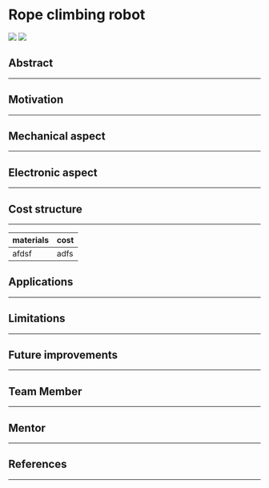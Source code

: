 #	**Rope climbing robot**

<!-- image -->
![](https://github.com/adityatidke/adityatidke.github.io/commit/5c0ad2f9e599ef6a9375ee61c7d08d7737ffc7b2)
![](https://play.google.com/store/apps/dev?id=5700313618786177705&hl=en_US)


## **Abstract**
------------------------
<!-- abstract-->
## **Motivation**
-----------------------
<!-- motivation-->
## **Mechanical aspect**
---------------------------------
## **Electronic aspect**
----
<!-- Electronic aspect-->
## **Cost structure**
--------
<!-- cost structure-->

| materials|cost|
|:-----|:-----|
|afdsf|adfs|

## **Applications**
-----
<!-- apllications-->
## **Limitations**
----
<!--limisgdh-->
## **Future improvements**
-----
<!-- ft-->
## **Team Member**
-----
<!--tm-->
## **Mentor**
----
<!-- men-->
## **References**
-------
<!--References-->
